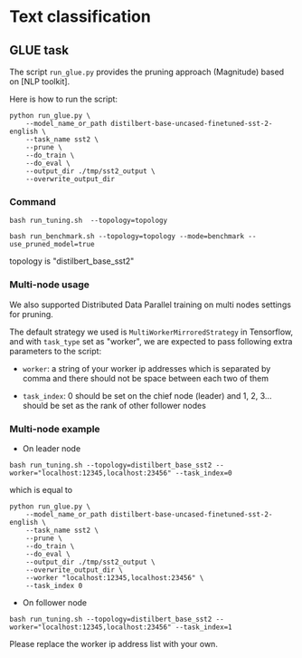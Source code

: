 # Text classification

## GLUE task

The script `run_glue.py` provides the pruning approach (Magnitude) based on [NLP toolkit].

Here is how to run the script:
 
```
python run_glue.py \    
    --model_name_or_path distilbert-base-uncased-finetuned-sst-2-english \     
    --task_name sst2 \     
    --prune \      
    --do_train \     
    --do_eval \
    --output_dir ./tmp/sst2_output \  
    --overwrite_output_dir
```

### Command

```
bash run_tuning.sh  --topology=topology
```

```
bash run_benchmark.sh --topology=topology --mode=benchmark --use_pruned_model=true
```
topology is "distilbert_base_sst2"


### Multi-node usage

We also supported Distributed Data Parallel training on multi nodes settings for pruning.

The default strategy we used is `MultiWorkerMirroredStrategy` in Tensorflow, and with `task_type` set as "worker", we are expected to pass following extra parameters to the script:

* `worker`: a string of your worker ip addresses which is separated by comma and there should not be space between each two of them

* `task_index`: 0 should be set on the chief node (leader) and 1, 2, 3... should be set as the rank of other follower nodes

### Multi-node example

* On leader node

```
bash run_tuning.sh --topology=distilbert_base_sst2 --worker="localhost:12345,localhost:23456" --task_index=0
```

which is equal to

```
python run_glue.py \    
    --model_name_or_path distilbert-base-uncased-finetuned-sst-2-english \     
    --task_name sst2 \     
    --prune \      
    --do_train \     
    --do_eval \
    --output_dir ./tmp/sst2_output \  
    --overwrite_output_dir \
    --worker "localhost:12345,localhost:23456" \
    --task_index 0
```

* On follower node

```
bash run_tuning.sh --topology=distilbert_base_sst2 --worker="localhost:12345,localhost:23456" --task_index=1
```

Please replace the worker ip address list with your own.